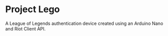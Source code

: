 # Project Lego
 A League of Legends authentication device created using an Arduino Nano and Riot Client API.
